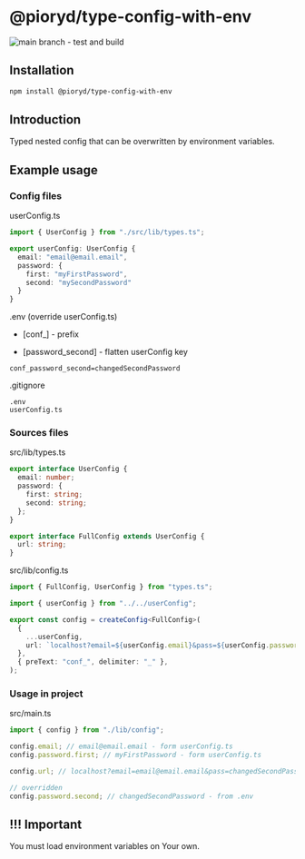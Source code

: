 # @pioryd/type-config-with-env

![main branch - test and build](https://github.com/Pioryd/type-config-with-env/actions/workflows/test.yml/badge.svg?branch=main)

## Installation

```sh
npm install @pioryd/type-config-with-env
```

## Introduction

Typed nested config that can be overwritten by environment variables.

## Example usage

### Config files

userConfig.ts

```ts
import { UserConfig } from "./src/lib/types.ts";

export userConfig: UserConfig {
  email: "email@email.email",
  password: {
    first: "myFirstPassword",
    second: "mySecondPassword"
  }
}
```

.env (override userConfig.ts)

- [conf_] - prefix

- [password_second] - flatten userConfig key

```env
conf_password_second=changedSecondPassword
```

.gitignore

```text
.env
userConfig.ts
```

### Sources files

src/lib/types.ts

```ts
export interface UserConfig {
  email: number;
  password: {
    first: string;
    second: string;
  };
}

export interface FullConfig extends UserConfig {
  url: string;
}
```

src/lib/config.ts

```ts
import { FullConfig, UserConfig } from "types.ts";

import { userConfig } from "../../userConfig";

export const config = createConfig<FullConfig>(
  {
    ...userConfig,
    url: `localhost?email=${userConfig.email}&pass=${userConfig.password.second}`,
  },
  { preText: "conf_", delimiter: "_" },
);
```

### Usage in project

src/main.ts

```ts
import { config } from "./lib/config";

config.email; // email@email.email - form userConfig.ts
config.password.first; // myFirstPassword - form userConfig.ts

config.url; // localhost?email=email@email.email&pass=changedSecondPassword

// overridden
config.password.second; // changedSecondPassword - from .env
```

## !!! Important

You must load environment variables on Your own.
